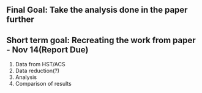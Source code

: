 ## Final Goal: Take the analysis done in the paper further
## Short term goal: Recreating the work from paper - Nov 14(Report Due)
1)	Data from HST/ACS
2)	Data reduction(?)
3)	Analysis
4)	Comparison of results
